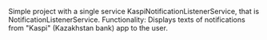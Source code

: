 Simple project with a single service KaspiNotificationListenerService, that is NotificationListenerService.
Functionality: Displays texts of notifications from "Kaspi" (Kazakhstan bank) app to the user.
